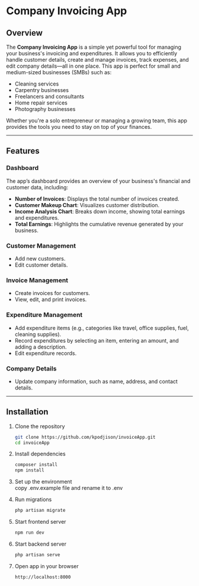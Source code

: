 # Company Invoicing App

## Overview
The **Company Invoicing App** is a simple yet powerful tool for managing your business's invoicing and expenditures. It allows you to efficiently handle customer details, create and manage invoices, track expenses, and edit company details—all in one place.
This app is perfect for small and medium-sized businesses (SMBs) such as:
- Cleaning services
- Carpentry businesses
- Freelancers and consultants
- Home repair services
- Photography businesses

Whether you're a solo entrepreneur or managing a growing team, this app provides the tools you need to stay on top of your finances.

---

## Features

### Dashboard
The app’s dashboard provides an overview of your business's financial and customer data, including:
- **Number of Invoices**: Displays the total number of invoices created.
- **Customer Makeup Chart**: Visualizes customer distribution.
- **Income Analysis Chart**: Breaks down income, showing total earnings and expenditures.
- **Total Earnings**: Highlights the cumulative revenue generated by your business.

### Customer Management
- Add new customers.
- Edit customer details.

### Invoice Management
- Create invoices for customers.
- View, edit, and print invoices.

### Expenditure Management
- Add expenditure items (e.g., categories like travel, office supplies, fuel, cleaning supplies).
- Record expenditures by selecting an item, entering an amount, and adding a description.
- Edit expenditure records.

### Company Details
- Update company information, such as name, address, and contact details.

---

## Installation
1. Clone the repository

   ```bash
   git clone https://github.com/kpodjison/invoiceApp.git
   cd invoiceApp
2. Install dependencies

    ```bash   
   composer install
   npm install
3. Set up the environment     
    copy .env.example file and rename it to .env
4. Run migrations

    ```bash   
   php artisan migrate
5. Start frontend server

    ```bash   
    npm run dev
6. Start backend server

    ```bash   
    php artisan serve
7. Open app in your browser

    ```bash   
    http://localhost:8000